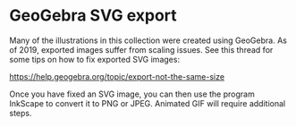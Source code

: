 # GeoGebra SVG export

Many of the illustrations in this collection were created using GeoGebra. As of 
2019, exported images suffer from scaling issues. See this thread for some tips 
on how to fix exported SVG images:

https://help.geogebra.org/topic/export-not-the-same-size

Once you have fixed an SVG image, you can then use the program InkScape to 
convert it to PNG or JPEG. Animated GIF will require additional steps.
